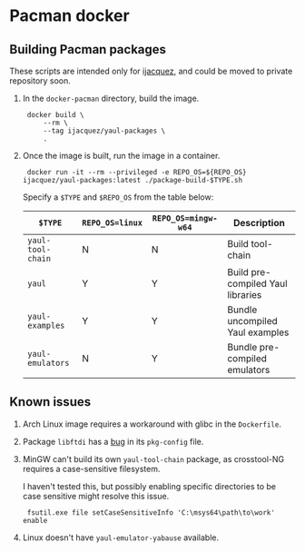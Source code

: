 Pacman docker
===

## Building Pacman packages

These scripts are intended only for [ijacquez](https://github.com/ijacquez), and
could be moved to private repository soon.

1. In the `docker-pacman` directory, build the image.

        docker build \
            --rm \
            --tag ijacquez/yaul-packages \
            .

2. Once the image is built, run the image in a container.

        docker run -it --rm --privileged -e REPO_OS=${REPO_OS} ijacquez/yaul-packages:latest ./package-build-$TYPE.sh

   Specify a `$TYPE` and `$REPO_OS` from the table below:

   | `$TYPE`           | `REPO_OS=linux` | `REPO_OS=mingw-w64` | Description                       |
   |-------------------|-----------------|---------------------|-----------------------------------|
   | `yaul-tool-chain` | N               | N                   | Build tool-chain                  |
   | `yaul`            | Y               | Y                   | Build pre-compiled Yaul libraries |
   | `yaul-examples`   | Y               | Y                   | Bundle uncompiled Yaul examples   |
   | `yaul-emulators`  | N               | Y                   | Bundle pre-compiled emulators     |

## Known issues

1. Arch Linux image requires a workaround with glibc in the `Dockerfile`.

2. Package `libftdi` has a [bug](https://bugs.archlinux.org/task/69115) in its
   `pkg-config` file.

3. MinGW can't build its own `yaul-tool-chain` package, as crosstool-NG requires
   a case-sensitive filesystem.

   I haven't tested this, but possibly enabling specific directories to be case
   sensitive might resolve this issue.

        fsutil.exe file setCaseSensitiveInfo 'C:\msys64\path\to\work' enable

4. Linux doesn't have `yaul-emulator-yabause` available.

